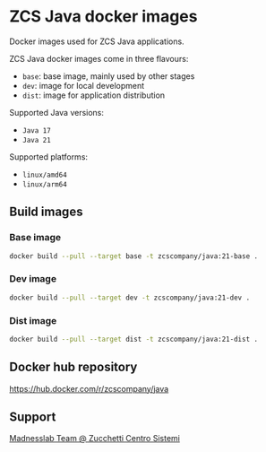 # ZCS Java docker images

Docker images used for ZCS Java applications.

ZCS Java docker images come in three flavours:

- `base`: base image, mainly used by other stages
- `dev`: image for local development
- `dist`: image for application distribution

Supported Java versions:

 - `Java 17`
 - `Java 21`

Supported platforms:

- `linux/amd64`
- `linux/arm64`

## Build images

### Base image

```bash
docker build --pull --target base -t zcscompany/java:21-base .
```

### Dev image

```bash
docker build --pull --target dev -t zcscompany/java:21-dev .
```

### Dist image

```bash
docker build --pull --target dist -t zcscompany/java:21-dist .
```

## Docker hub repository

https://hub.docker.com/r/zcscompany/java


## Support

[Madnesslab Team @ Zucchetti Centro Sistemi](mailto:madnesslab@zcscompany.com)

